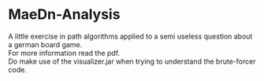# MaeDn-Analysis
A little exercise in path algorithms applied to a semi useless question about a german board game.\
For more information read the pdf. \
Do make use of the visualizer.jar when trying to understand the brute-forcer code.

